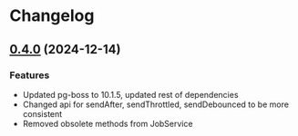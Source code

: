 # Changelog

## [0.4.0](https://github.com/Prohst-Tech/nest-pg-boss/compare/v0.0.0...v0.1.0) (2024-12-14)


### Features

* Updated pg-boss to 10.1.5, updated rest of dependencies
* Changed api for sendAfter, sendThrottled, sendDebounced to be more consistent
* Removed obsolete methods from JobService
